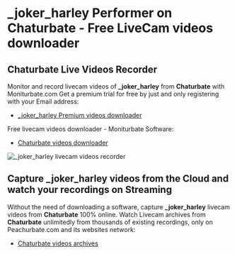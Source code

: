 # _joker_harley Performer on Chaturbate - Free LiveCam videos downloader

## Chaturbate Live Videos Recorder

Monitor and record livecam videos of **_joker_harley** from **Chaturbate** with Moniturbate.com
Get a premium trial for free by just and only registering with your Email address:
* [_joker_harley Premium videos downloader](https://moniturbate.com/request-demo-licence-key.html)

Free livecam videos downloader - Moniturbate Software:
* [Chaturbate videos downloader](https://moniturbate.com/moniturbate-download-software.html)

![_joker_harley livecam videos recorder](https://peachurnet.com/templates/moniturbate-software.png)


## Capture _joker_harley videos from the Cloud and watch your recordings on Streaming

Without the need of downloading a software, capture **_joker_harley** livecam videos from **Chaturbate** 100% online.
Watch Livecam archives from **Chaturbate** unlimitedly from thousands of existing recordings, only on Peachurbate.com and its websites network:
* [Chaturbate videos archives](https://peachurnet.com/)